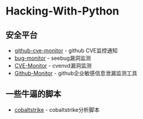 # Hacking-With-Python

## 安全平台

- [github-cve-monitor](https://github.com/yhy0/github-cve-monitor) - github CVE监控通知
- [bug-monitor](https://github.com/FortuneC00kie/bug-monitor) - seebug漏洞监测
- [CVE-Monitor](https://github.com/fduraibi/CVE-Monitor) - cvenvd漏洞监测
- [Github-Monitor](https://github.com/VKSRC/Github-Monitor/) - github企业敏感信息泄漏监测工具

## 一些牛逼的脚本

- [cobaltstrike](https://github.com/Te-k/cobaltstrike) - cobaltstrike分析脚本
